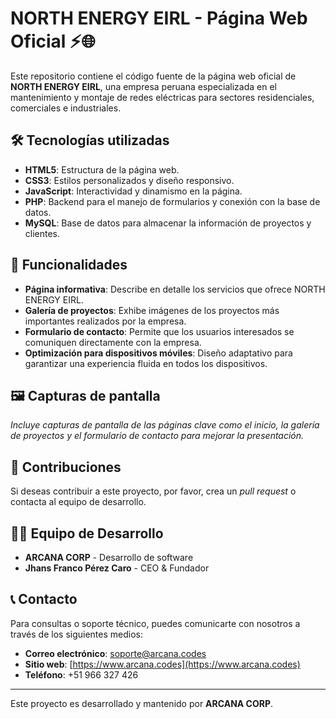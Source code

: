 # NORTH ENERGY EIRL - Página Web Oficial ⚡🌐

Este repositorio contiene el código fuente de la página web oficial de **NORTH ENERGY EIRL**, una empresa peruana especializada en el mantenimiento y montaje de redes eléctricas para sectores residenciales, comerciales e industriales.

## 🛠️ Tecnologías utilizadas
- **HTML5**: Estructura de la página web.
- **CSS3**: Estilos personalizados y diseño responsivo.
- **JavaScript**: Interactividad y dinamismo en la página.
- **PHP**: Backend para el manejo de formularios y conexión con la base de datos.
- **MySQL**: Base de datos para almacenar la información de proyectos y clientes.

## 📄 Funcionalidades
- **Página informativa**: Describe en detalle los servicios que ofrece NORTH ENERGY EIRL.
- **Galería de proyectos**: Exhibe imágenes de los proyectos más importantes realizados por la empresa.
- **Formulario de contacto**: Permite que los usuarios interesados se comuniquen directamente con la empresa.
- **Optimización para dispositivos móviles**: Diseño adaptativo para garantizar una experiencia fluida en todos los dispositivos.

## 🖼️ Capturas de pantalla
*Incluye capturas de pantalla de las páginas clave como el inicio, la galería de proyectos y el formulario de contacto para mejorar la presentación.*

## 🤝 Contribuciones
Si deseas contribuir a este proyecto, por favor, crea un *pull request* o contacta al equipo de desarrollo.

## 🧑‍💻 Equipo de Desarrollo
- **ARCANA CORP** - Desarrollo de software
- **Jhans Franco Pérez Caro** - CEO & Fundador

## 📞 Contacto
Para consultas o soporte técnico, puedes comunicarte con nosotros a través de los siguientes medios:

- **Correo electrónico**: soporte@arcana.codes
- **Sitio web**: [https://www.arcana.codes](https://www.arcana.codes)
- **Teléfono**: +51 966 327 426

---

Este proyecto es desarrollado y mantenido por **ARCANA CORP**.
